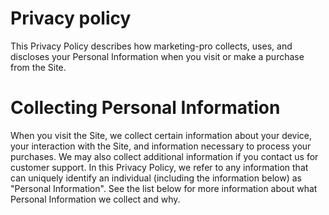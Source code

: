 # Privacy policy

This Privacy Policy describes how marketing-pro collects, uses, and discloses your Personal Information when you visit or make a purchase from the Site.

# Collecting Personal Information

When you visit the Site, we collect certain information about your device, your interaction with the Site, and information necessary to process your purchases. We may also collect additional information if you contact us for customer support. In this Privacy Policy, we refer to any information that can uniquely identify an individual (including the information below) as &quot;Personal Information&quot;. See the list below for more information about what Personal Information we collect and why.
